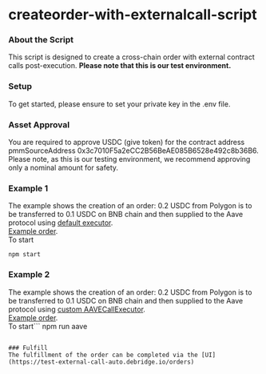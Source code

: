# createorder-with-externalcall-script

### About the Script
This script is designed to create a cross-chain order with external contract calls post-execution. 
<b>Please note that this is our test environment.</b>

### Setup
To get started, please ensure to set your private key in the .env file.

### Asset Approval
You are required to approve USDC (give token) for the contract address pmmSourceAddress 0x3c7010F5a2eCC2B56BeAE085B6528e492c8b36B6. Please note, as this is our testing environment, we recommend approving only a nominal amount for safety.

### Example 1
The example shows the creation of an order:
0.2 USDC from Polygon is to be transferred to 0.1 USDC on BNB chain and then supplied to the Aave protocol using [default executor](https://vscode.blockscan.com/polygon/0xda315eea73ebda6a920f657b35a954c47c69aa96).   
[Example order](https://test-external-call-auto.debridge.io/order?orderId=0x72d3295be9aab65e731b6d743f2c19665437a7d07a5b0cd44ec22b0d7be5efce).  
To start
```
npm start
```

### Example 2
The example shows the creation of an order:
0.2 USDC from Polygon is to be transferred to 0.1 USDC on BNB chain and then supplied to the Aave protocol using [custom AAVECallExecutor](https://vscode.blockscan.com/polygon/0x4bb55b54bc7cdf15a464fe9f3cd5a71db0a87c75).   
[Example order](https://test-external-call-auto.debridge.io/order?orderId=0x72d3295be9aab65e731b6d743f2c19665437a7d07a5b0cd44ec22b0d7be5efce).  
To start```
npm run aave
```

### Fulfill
The fulfillment of the order can be completed via the [UI](https://test-external-call-auto.debridge.io/orders)
